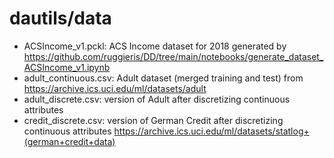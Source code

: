 # dautils/data

* ACSIncome_v1.pckl: ACS Income dataset for 2018 generated by https://github.com/ruggieris/DD/tree/main/notebooks/generate_dataset_ACSIncome_v1.ipynb
* adult_continuous.csv: Adult dataset (merged training and test) from https://archive.ics.uci.edu/ml/datasets/adult
* adult_discrete.csv: version of Adult after discretizing continuous attributes
* credit_discrete.csv: version of German Credit after discretizing continuous attributes https://archive.ics.uci.edu/ml/datasets/statlog+(german+credit+data)
